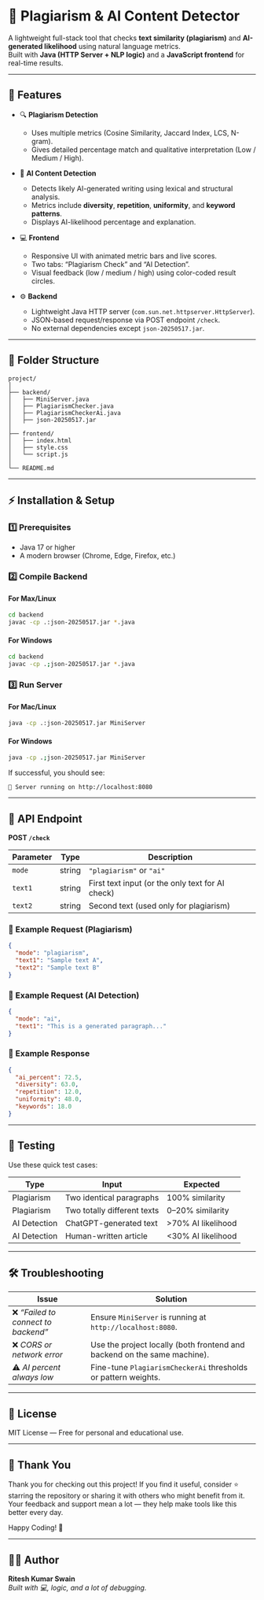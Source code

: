 # 🧠 Plagiarism & AI Content Detector

A lightweight full-stack tool that checks **text similarity (plagiarism)** and **AI-generated likelihood** using natural language metrics.  
Built with **Java (HTTP Server + NLP logic)** and a **JavaScript frontend** for real-time results.

---

## 🚀 Features

- 🔍 **Plagiarism Detection**
  - Uses multiple metrics (Cosine Similarity, Jaccard Index, LCS, N-gram).
  - Gives detailed percentage match and qualitative interpretation (Low / Medium / High).

- 🤖 **AI Content Detection**
  - Detects likely AI-generated writing using lexical and structural analysis.
  - Metrics include **diversity**, **repetition**, **uniformity**, and **keyword patterns**.
  - Displays AI-likelihood percentage and explanation.

- 💻 **Frontend**
  - Responsive UI with animated metric bars and live scores.
  - Two tabs: “Plagiarism Check” and “AI Detection”.
  - Visual feedback (low / medium / high) using color-coded result circles.

- ⚙️ **Backend**
  - Lightweight Java HTTP server (`com.sun.net.httpserver.HttpServer`).
  - JSON-based request/response via POST endpoint `/check`.
  - No external dependencies except `json-20250517.jar`.

---

## 🧩 Folder Structure

```
project/
│
├── backend/
│   ├── MiniServer.java
│   ├── PlagiarismChecker.java
│   ├── PlagiarismCheckerAi.java
│   ├── json-20250517.jar
│
├── frontend/
│   ├── index.html
│   ├── style.css
│   └── script.js
│
└── README.md
```

---

## ⚡ Installation & Setup

### 1️⃣ Prerequisites
- Java 17 or higher  
- A modern browser (Chrome, Edge, Firefox, etc.)

### 2️⃣ Compile Backend
#### For Max/Linux
```bash
cd backend
javac -cp .:json-20250517.jar *.java
```
#### For Windows
```bash
cd backend
javac -cp .;json-20250517.jar *.java
```

### 3️⃣ Run Server
#### For Mac/Linux
```bash
java -cp .:json-20250517.jar MiniServer
```
#### For Windows
```bash
java -cp .;json-20250517.jar MiniServer
```
If successful, you should see:
```
🚀 Server running on http://localhost:8080
```
---

## 📡 API Endpoint

**POST `/check`**

| Parameter | Type | Description |
|------------|------|-------------|
| `mode` | string | `"plagiarism"` or `"ai"` |
| `text1` | string | First text input (or the only text for AI check) |
| `text2` | string | Second text (used only for plagiarism) |

### 🔹 Example Request (Plagiarism)
```json
{
  "mode": "plagiarism",
  "text1": "Sample text A",
  "text2": "Sample text B"
}
```

### 🔹 Example Request (AI Detection)
```json
{
  "mode": "ai",
  "text1": "This is a generated paragraph..."
}
```

### 🔹 Example Response
```json
{
  "ai_percent": 72.5,
  "diversity": 63.0,
  "repetition": 12.0,
  "uniformity": 48.0,
  "keywords": 18.0
}
```
---

## 🧪 Testing

Use these quick test cases:

| Type | Input | Expected |
|------|--------|----------|
| Plagiarism | Two identical paragraphs | 100% similarity |
| Plagiarism | Two totally different texts | 0–20% similarity |
| AI Detection | ChatGPT-generated text | >70% AI likelihood |
| AI Detection | Human-written article | <30% AI likelihood |

---

## 🛠 Troubleshooting

| Issue | Solution |
|--------|-----------|
| ❌ *“Failed to connect to backend”* | Ensure `MiniServer` is running at `http://localhost:8080`. |
| ❌ *CORS or network error* | Use the project locally (both frontend and backend on the same machine). |
| ⚠️ *AI percent always low* | Fine-tune `PlagiarismCheckerAi` thresholds or pattern weights. |

---

## 📜 License
MIT License — Free for personal and educational use.

---

## 🙏 Thank You
Thank you for checking out this project!
If you find it useful, consider ⭐ starring the repository or sharing it with others who might benefit from it.
Your feedback and support mean a lot — they help make tools like this better every day.

Happy Coding! 🚀

---

## 👨‍💻 Author
**Ritesh Kumar Swain**  
*Built with 💻, logic, and a lot of debugging.*
